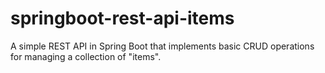 # springboot-rest-api-items
 A simple REST API in Spring Boot that implements basic CRUD operations for managing a collection of "items".
